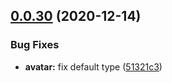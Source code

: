 ## [0.0.30](https://github.com/hug-sun/element3/compare/v0.0.29...v0.0.30) (2020-12-14)


### Bug Fixes

* **avatar:** fix default type ([51321c3](https://github.com/hug-sun/element3/commit/51321c3a2b6ca2f5ad89ad8a11312ee87db3c527))



